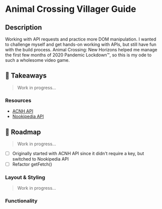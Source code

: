 # Animal Crossing Villager Guide

## Description
Working with API requests and practice more DOM manipulation. I wanted to challenge myself and get hands-on working with APIs, but still have fun with the build process. Animal Crossing: New Horizons helped me manage the first few months of 2020 Pandemic Lockdown™, so this is my ode to such a wholesome video game.

## 💭 Takeaways
> Work in progress...

### Resources
- [ACNH API](http://acnhapi.com/)
- [Nookipedia API](https://api.nookipedia.com/)

## 🚧 Roadmap
> Work in progress...
- [ ] Originally started with ACNH API since it didn't require a key, but switched to Nookipedia API
- [ ] Refactor getFetch()

### Layout & Styling
> Work in progress...

### Functionality
